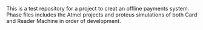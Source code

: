 This is a test repository for a project to creat an offline payments system.
Phase files includes the Atmel projects and proteus simulations of both Card and Reader Machine in order of development.
